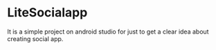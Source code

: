 # LiteSocialapp
It is a simple project on android studio for just to get a clear idea about creating social app.
